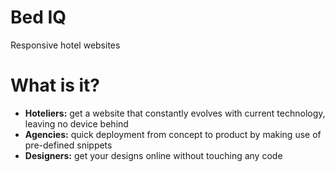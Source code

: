 # Bed IQ

Responsive hotel websites

# What is it?

 * **Hoteliers:** get a website that constantly evolves with current technology, leaving no device behind
 * **Agencies:** quick deployment from concept to product by making use of pre-defined snippets
 * **Designers:** get your designs online without touching any code
